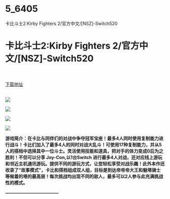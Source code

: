 # 5_6405
卡比斗士2:Kirby Fighters 2/官方中文/[NSZ]-Switch520
# 卡比斗士2:Kirby Fighters 2/官方中文/[NSZ]-Switch520
 <br/></br>
[下载地址](https://www.switch520.cc/article/6405 "下载地址")
<br/></br>

<p><span><strong><img src="https://www.switch520.cc/muke_img/upload_art_editor_20200924-1_65aaeadfe0d934f2d711ed675eeec3b5.jpg"></strong></span></p>
<p><span><strong><img src="https://www.switch520.cc/muke_img/upload_art_editor_20200924-1_5717eccb53e3b311d835b87aa301073f.jpg"></strong></span></p>
<p><span><strong><img src="https://www.switch520.cc/muke_img/upload_art_editor_20200924-1_db69f08ae183a4e5d45303d72d25f775.jpg"></strong></span></p>
<p><span><strong><img src="https://www.switch520.cc/muke_img/upload_art_editor_20200924-1_d30acd74b42eb69b04b62c73f7a42020.jpg"></strong></span></p>
<p></p>
<p><span><strong>游戏简介：在卡比与同伴们的对战中争夺冠军宝座！最多4人同时使用复制能力进行战斗！卡比们加入了最多4人的同时对战大乱斗！可使用17种复制能力，并从5人的搭档中选择其中一位斗士。灵活使用技能和道具，把对手的体力变成0后为之胜利！不但可以分享 Joy-Con,以1台Switch 进行最多4人对战，还对应线上游玩和邻近主机通讯游玩。提供不同的游玩方式，让您轻松享受对战乐趣！此外本作还收录了“故事模式”，卡比和搭档组成双人组，目标是到达帝帝帝大王和魅塔骑士等候着的塔的最高层！每次挑战均出现不同的敌人，最多可以2人参与此充满挑战性的模式。</strong></span></p>
<p></p>
<p><span><strong>————————————</strong></span></p>
